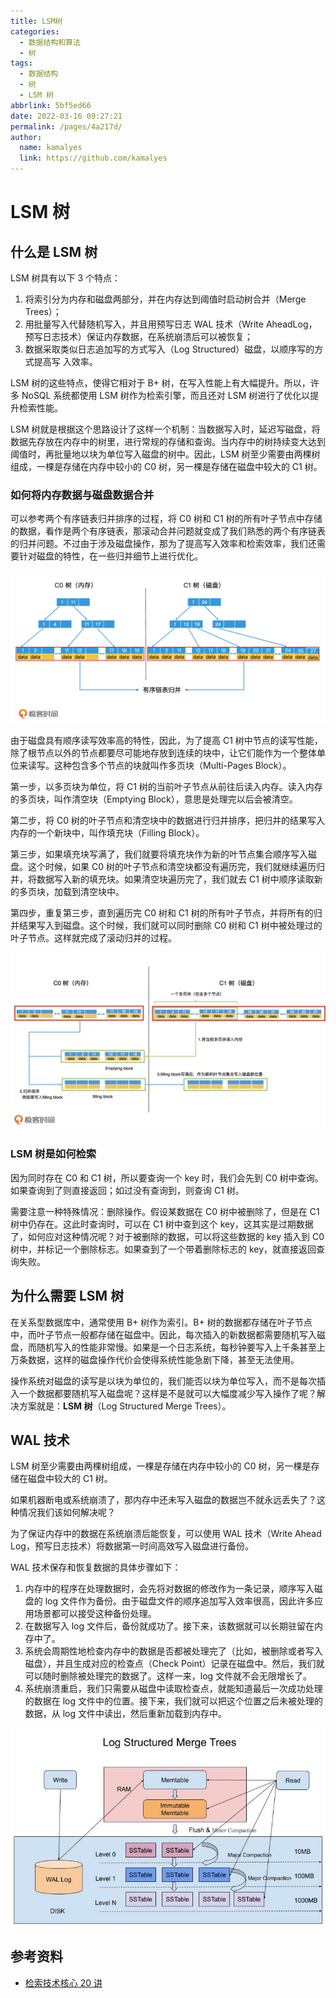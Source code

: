 ```yaml
---
title: LSM树
categories: 
  - 数据结构和算法
  - 树
tags: 
  - 数据结构
  - 树
  - LSM 树
abbrlink: 5bf5ed66
date: 2022-03-16 09:27:21
permalink: /pages/4a217d/
author: 
  name: kamalyes
  link: https://github.com/kamalyes
---
```


# LSM 树

## 什么是 LSM 树

LSM 树具有以下 3 个特点：

1. 将索引分为内存和磁盘两部分，并在内存达到阈值时启动树合并（Merge Trees）；
2. 用批量写入代替随机写入，并且用预写日志 WAL 技术（Write AheadLog，预写日志技术）保证内存数据，在系统崩溃后可以被恢复；
3. 数据采取类似日志追加写的方式写入（Log Structured）磁盘，以顺序写的方式提高写
   入效率。

LSM 树的这些特点，使得它相对于 B+ 树，在写入性能上有大幅提升。所以，许多 NoSQL 系统都使用 LSM 树作为检索引擎，而且还对 LSM 树进行了优化以提升检索性能。

LSM 树就是根据这个思路设计了这样一个机制：当数据写入时，延迟写磁盘，将数据先存放在内存中的树里，进行常规的存储和查询。当内存中的树持续变大达到阈值时，再批量地以块为单位写入磁盘的树中。因此，LSM 树至少需要由两棵树组成，一棵是存储在内存中较小的 C0 树，另一棵是存储在磁盘中较大的 C1 树。

### 如何将内存数据与磁盘数据合并

可以参考两个有序链表归并排序的过程，将 C0 树和 C1 树的所有叶子节点中存储的数据，看作是两个有序链表，那滚动合并问题就变成了我们熟悉的两个有序链表的归并问题。不过由于涉及磁盘操作，那为了提高写入效率和检索效率，我们还需要针对磁盘的特性，在一些归并细节上进行优化。

![img](https://raw.githubusercontent.com/kamalyes/image-bed/master/snap/20220316105440.png)

由于磁盘具有顺序读写效率高的特性，因此，为了提高 C1 树中节点的读写性能，除了根节点以外的节点都要尽可能地存放到连续的块中，让它们能作为一个整体单位来读写。这种包含多个节点的块就叫作多页块（Multi-Pages Block）。

第一步，以多页块为单位，将 C1 树的当前叶子节点从前往后读入内存。读入内存的多页块，叫作清空块（Emptying Block），意思是处理完以后会被清空。

第二步，将 C0 树的叶子节点和清空块中的数据进行归并排序，把归并的结果写入内存的一个新块中，叫作填充块（Filling Block）。

第三步，如果填充块写满了，我们就要将填充块作为新的叶节点集合顺序写入磁盘。这个时候，如果 C0 树的叶子节点和清空块都没有遍历完，我们就继续遍历归并，将数据写入新的填充块。如果清空块遍历完了，我们就去 C1 树中顺序读取新的多页块，加载到清空块中。

第四步，重复第三步，直到遍历完 C0 树和 C1 树的所有叶子节点，并将所有的归并结果写入到磁盘。这个时候，我们就可以同时删除 C0 树和 C1 树中被处理过的叶子节点。这样就完成了滚动归并的过程。

![img](https://raw.githubusercontent.com/kamalyes/image-bed/master/snap/20220316110736.png)

### LSM 树是如何检索

因为同时存在 C0 和 C1 树，所以要查询一个 key 时，我们会先到 C0 树中查询。如果查询到了则直接返回；如过没有查询到，则查询 C1 树。

需要注意一种特殊情况：删除操作。假设某数据在 C0 树中被删除了，但是在 C1 树中仍存在。这此时查询时，可以在 C1 树中查到这个 key，这其实是过期数据了，如何应对这种情况呢？对于被删除的数据，可以将这些数据的 key 插入到 C0 树中，并标记一个删除标志。如果查到了一个带着删除标志的 key，就直接返回查询失败。

## 为什么需要 LSM 树

在关系型数据库中，通常使用 B+ 树作为索引。B+ 树的数据都存储在叶子节点中，而叶子节点一般都存储在磁盘中。因此，每次插入的新数据都需要随机写入磁盘，而随机写入的性能非常慢。如果是一个日志系统，每秒钟要写入上千条甚至上万条数据，这样的磁盘操作代价会使得系统性能急剧下降，甚至无法使用。

操作系统对磁盘的读写是以块为单位的，我们能否以块为单位写入，而不是每次插入一个数据都要随机写入磁盘呢？这样是不是就可以大幅度减少写入操作了呢？解决方案就是：**LSM 树**（Log Structured Merge Trees）。

## WAL 技术

LSM 树至少需要由两棵树组成，一棵是存储在内存中较小的 C0 树，另一棵是存储在磁盘中较大的 C1 树。

如果机器断电或系统崩溃了，那内存中还未写入磁盘的数据岂不就永远丢失了？这种情况我们该如何解决呢？

为了保证内存中的数据在系统崩溃后能恢复，可以使用 WAL 技术（Write Ahead Log，预写日志技术）将数据第一时间高效写入磁盘进行备份。

WAL 技术保存和恢复数据的具体步骤如下：

1. 内存中的程序在处理数据时，会先将对数据的修改作为一条记录，顺序写入磁盘的 log 文件作为备份。由于磁盘文件的顺序追加写入效率很高，因此许多应用场景都可以接受这种备份处理。
2. 在数据写入 log 文件后，备份就成功了。接下来，该数据就可以长期驻留在内存中了。
3. 系统会周期性地检查内存中的数据是否都被处理完了（比如，被删除或者写入磁盘），并且生成对应的检查点（Check Point）记录在磁盘中。然后，我们就可以随时删除被处理完的数据了。这样一来，log 文件就不会无限增长了。
4. 系统崩溃重启，我们只需要从磁盘中读取检查点，就能知道最后一次成功处理的数据在 log 文件中的位置。接下来，我们就可以把这个位置之后未被处理的数据，从 log 文件中读出，然后重新加载到内存中。

![img](https://raw.githubusercontent.com/kamalyes/image-bed/master/snap/20220316104837.png)

## 参考资料

- [检索技术核心 20 讲](https://time.geekbang.org/column/intro/100048401)
